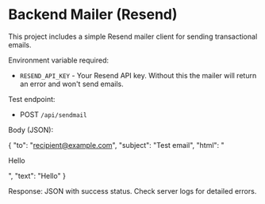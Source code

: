 # Backend Mailer (Resend)

This project includes a simple Resend mailer client for sending transactional emails.

Environment variable required:

- `RESEND_API_KEY` - Your Resend API key. Without this the mailer will return an error and won't send emails.

Test endpoint:

- POST `/api/sendmail`

Body (JSON):

{
  "to": "recipient@example.com",
  "subject": "Test email",
  "html": "<p>Hello</p>",
  "text": "Hello"
}

Response: JSON with success status. Check server logs for detailed errors.
